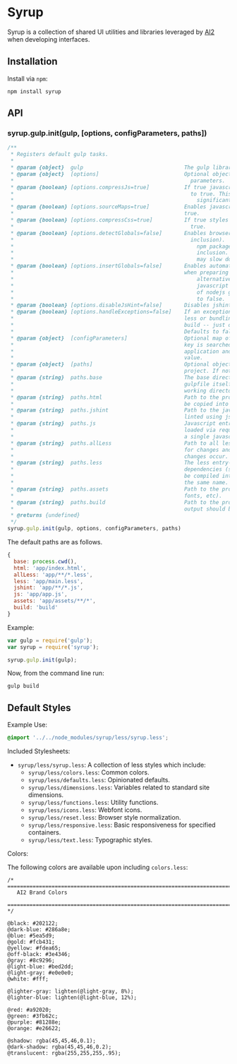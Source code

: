 # Syrup

Syrup is a collection of shared UI utilities and libraries leveraged by [AI2](http://github.com/allenai) when developing interfaces.

## Installation

Install via `npm`:

```shell
npm install syrup
```

## API

### syrup.gulp.init(gulp, [options, configParameters, paths])

```javascript
/**
 * Registers default gulp tasks.
 *
 * @param {object}  gulp                                The gulp library.
 * @param {object}  [options]                           Optional object definining configuration
 *                                                		  parameters.
 * @param {boolean} [options.compressJs=true]           If true javascript will be minified. Defaults
 *                                                		  to true. This causes the build to become
 *                                                			significantly slower.
 * @param {boolean} [options.sourceMaps=true]           Enables javascript source maps. Defaults to
 *                                                    	true.
 * @param {boolean} [options.compressCss=true]          If true styles will be compressed. Defaults to
 *                                                		  true.
 * @param {boolean} [options.detectGlobals=false]       Enables browserify global detection (and
 *                                                		  inclusion).  This is necessary for certain
 *                                                			npm packages to work when bundled for front-end
 *                                                			inclusion.  Defaults to false.  Enabling this
 *                                                			may slow down your build.
 * @param {boolean} [options.insertGlobals=false]       Enables automatic insertion of node globals
 *                                                	   	when preparing a javascript bundler.  Faster
 *                                                			alternative to detectGlobals but causes the
 *                                                			javascript file to include an extra 1000 lines
 *                                                			of nodejs globals with every build.  Defaults
 *                                                			to false.
 * @param {boolean} [options.disableJsHint=false]       Disables jshint.  Defaults to false.
 * @param {boolean} [options.handleExceptions=false]    If an exception is encountered while compiling
 *                                                      less or bundling javascript, don't break the
 *                                                      build -- just output the associatd error.
 *                                                      Defaults to false.
 * @param {object}  [configParameters]                  Optional map of configuration keys. If set each
 *                                                    	key is searched for in the html contents of the
 *                                                     	application and replaced with the corresponding
 *                                                      value.
 * @param {object}  [paths]                             Optional object defining paths relevant to the
 *                                                    	project. If not specified the defaults are used.
 * @param {string}  paths.base                          The base directory of your project where the
 *                                                    	gulpfile itself lives.  Defaults to the current
 *                                                     	working directory.
 * @param {string}  paths.html                          Path to the project's HTML files which should
 *                                                    	be copied into the output directory.
 * @param {string}  paths.jshint                        Path to the javascript files which should be
 *                                                    	linted using jshint.
 * @param {string}  paths.js                            Javascript entry point. It and all dependencies
 *                                                    	loaded via require() will be bundled into
 *                                                     	a single javascript file of the same name.
 * @param {string}  paths.allLess                       Path to all less files which will be watched
 *                                                      for changes and cause less re-compilation as
 *                                                      changes occur.
 * @param {string}  paths.less                          The less entry-point.  The less file and it's
 *                                                      dependencies (specified using @import) will
 *                                                      be compiled into a single static css file of
 *                                                      the same name.
 * @param {string}  paths.assets                        Path to the project's static assets (images,
 *                                                      fonts, etc).
 * @param {string}  paths.build                         Path to the project's build directory where the
 *                                                      output should be placed.
 * @returns {undefined}
 */
syrup.gulp.init(gulp, options, configParameters, paths)
```

The default paths are as follows.

```javascript
{
  base: process.cwd(),
  html: 'app/index.html',
  allLess: 'app/**/*.less',
  less: 'app/main.less',
  jshint: 'app/**/*.js',
  js: 'app/app.js',
  assets: 'app/assets/**/*',
  build: 'build'
}
```

Example:

```javascript
var gulp = require('gulp');
var syrup = require('syrup');

syrup.gulp.init(gulp);
```

Now, from the command line run:

```
gulp build
```

## Default Styles

Example Use:

```css
@import '../../node_modules/syrup/less/syrup.less';
```

Included Stylesheets:

* `syrup/less/syrup.less`: A collection of less styles which include:
  * `syrup/less/colors.less`: Common colors.
  * `syrup/less/defaults.less`: Opinionated defaults.
  * `syrup/less/dimensions.less`: Variables related to standard site dimensions.
  * `syrup/less/functions.less`: Utility functions.
  * `syrup/less/icons.less`: Webfont icons.
  * `syrup/less/reset.less`: Browser style normalization.
  * `syrup/less/responsive.less`: Basic responsiveness for specified containers.
  * `syrup/less/text.less`: Typographic styles.

Colors:

The following colors are available upon including `colors.less`:

```less
/* ==========================================================================
   AI2 Brand Colors
   ========================================================================== */

@black: #202122;
@dark-blue: #286a8e;
@blue: #5ea5d9;
@gold: #fcb431;
@yellow: #fdea65;
@off-black: #3e4346;
@gray: #8c9296;
@light-blue: #bed2dd;
@light-gray: #e0e0e0;
@white: #fff;

@lighter-gray: lighten(@light-gray, 8%);
@lighter-blue: lighten(@light-blue, 12%);

@red: #a92020;
@green: #3fb62c;
@purple: #81288e;
@orange: #e26622;

@shadow: rgba(45,45,46,0.1);
@dark-shadow: rgba(45,45,46,0.2);
@translucent: rgba(255,255,255,.95);
```
